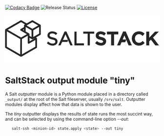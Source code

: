 [![Codacy Badge](https://api.codacy.com/project/badge/Grade/26f7808de57941d2895621710a9a74b4)](https://www.codacy.com/app/madrisan/saltstack-output-tiny?utm_source=github.com&amp;utm_medium=referral&amp;utm_content=madrisan/saltstack-output-tiny&amp;utm_campaign=Badge_Grade)
![Release Status](https://img.shields.io/badge/status-beta-yellow.svg)
[![License](https://img.shields.io/badge/License-Apache--2.0-blue.svg)](https://spdx.org/licenses/Apache-2.0.html)

![](images/saltstack_horizontal_dark.png?raw=true)

# SaltStack output module "tiny"

A Salt _outputter_ module is a Python module placed in a directory called `_output/` at the root of the Salt fileserver, usually `/srv/salt`. Outputter modules display affect how that data is shown to the user.

The _tiny_ outputter displays the results of state runs the most succint way, and can be selected by using the command-line option _--out_:

```bash
   salt-ssh <minion-id> state.apply <state> --out tiny
```



